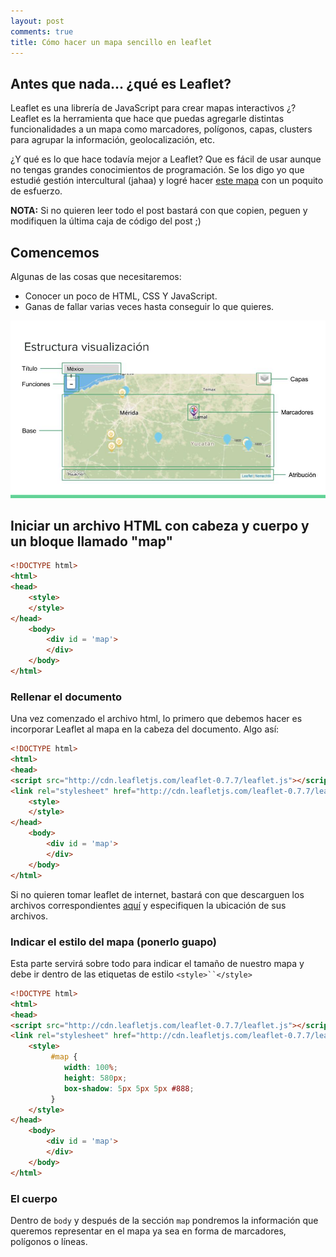 ```yaml
---
layout: post
comments: true
title: Cómo hacer un mapa sencillo en leaflet
---
```


## Antes que nada... ¿qué es Leaflet?

Leaflet es una librería de JavaScript para crear mapas interactivos ¿? Leaflet es la herramienta que hace que puedas agregarle distintas funcionalidades a un mapa como marcadores, polígonos, capas, clusters para agrupar la información, geolocalización, etc.

¿Y qué es lo que hace todavía mejor a Leaflet? Que es fácil de usar aunque no tengas grandes conocimientos de programación. Se los digo yo que estudié gestión intercultural (jahaa) y logré hacer [este mapa](http://nemachtilo.mx) con un poquito de esfuerzo.

**NOTA:** Si no quieren leer todo el post bastará con que copien, peguen y modifiquen la última caja de código del post ;)

## Comencemos

Algunas de las cosas que necesitaremos:

- Conocer un poco de HTML, CSS Y JavaScript.
- Ganas de fallar varias veces hasta conseguir lo que quieres.

![My helpful screenshot](/images/estructura-visualizacion.jpg)

## Iniciar un archivo HTML con cabeza y cuerpo y un bloque llamado "map"

```html
<!DOCTYPE html>
<html>
<head>
	<style>
	</style>
</head>
	<body>
		<div id = 'map'>
		</div>
	</body> 
</html>
```

### Rellenar el documento

Una vez comenzado el archivo html, lo primero que debemos hacer es incorporar Leaflet al mapa en la cabeza del documento. Algo así:

```html
<!DOCTYPE html>
<html>
<head>
<script src="http://cdn.leafletjs.com/leaflet-0.7.7/leaflet.js"></script>
<link rel="stylesheet" href="http://cdn.leafletjs.com/leaflet-0.7.7/leaflet.css" />
	<style>
	</style>
</head>
	<body>
		<div id = 'map'>
		</div>
	</body>
</html>
```
Si no quieren tomar leaflet de internet, bastará con que descarguen los archivos correspondientes [aquí](http://leafletjs.com/download.html) y especifiquen la ubicación de sus archivos.

### Indicar el estilo del mapa (ponerlo guapo)

Esta parte servirá sobre todo para indicar el tamaño de nuestro mapa y debe ir dentro de las etiquetas de estilo `<style>``</style>`

```html
<!DOCTYPE html>
<html>
<head>
<script src="http://cdn.leafletjs.com/leaflet-0.7.7/leaflet.js"></script>
<link rel="stylesheet" href="http://cdn.leafletjs.com/leaflet-0.7.7/leaflet.css" />
	<style>
		 #map { 
		    width: 100%;
		    height: 580px;
		    box-shadow: 5px 5px 5px #888;
		 }
	</style>
</head>
	<body>
		<div id = 'map'>
		</div>
	</body>
</html>
```

### El cuerpo

Dentro de `body` y después de la sección `map` pondremos la información que queremos representar en el mapa ya sea en forma de marcadores, polígonos o líneas.
